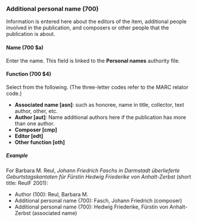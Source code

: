 ### Additional personal name (700)

Information is entered here about the editors of the item, additional people involved in the publication, and composers
or other people that the publication is about.

#### Name (700 $a)

Enter the name. This field is linked to the **Personal names** authority file.

#### Function (700 $4)

Select from the following. (The three-letter codes refer to the MARC relator code.)
- **Associated name [asn]**: such as honoree, name in title, collector, text author, other, etc.
- **Author [aut]**: Name additional authors here if the publication has more than one author.
- **Composer [cmp]**
- **Editor [edt]**
- **Other function [oth]**

##### Example

For Barbara M. Reul, _Johann Friedrich Faschs in Darmstadt überlieferte Geburtstagskantaten für Fürstin Hedwig Friederike von Anhalt-Zerbst_  (short title: ReulF 2001):
- Author (100): Reul, Barbara M.
- Additional personal name (700): Fasch, Johann Friedrich (composer)
- Additional personal name (700): Hedwig Friederike, Fürstin von Anhalt-Zerbst (associated name)
